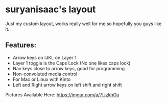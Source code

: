 # suryanisaac's layout

Just my custom layout, works really well for me so hopefully you guys like it.

## Features:

- Arrow keys on IJKL on Layer 1
- Layer 1 toggle is the Caps Lock (No one likes caps lock)
- Nav keys close to arrow keys, good for programming
- Non-convoluted media control
- For Mac or Linux with Kinto
- Left and Right arrow keys on left shift and right shift

Pictures Available Here: https://imgur.com/a/7UzkhOu
